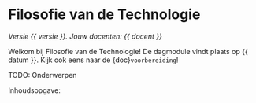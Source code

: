 # Filosofie van de Technologie

<!-- Deze regel niet wijzigen! -->
*Versie {{ versie }}. Jouw docenten: {{ docent }}*

Welkom bij Filosofie van de Technologie! De dagmodule vindt plaats op {{ datum }}. Kijk ook eens naar de {doc}`voorbereiding`!

TODO: Onderwerpen

Inhoudsopgave:

```{tableofcontents}
```
